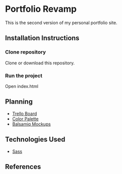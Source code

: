 # Portfolio Revamp
This is the second version of my personal portfolio site.

## Installation Instructions

### Clone repository
Clone or download this repository.

### Run the project
Open index.html

## Planning
* [Trello Board](https://trello.com/b/Yg4flW3u/portfolio)
* [Color Palette](https://coolors.co/703053-8e5575-93b7be-2a2e38-ffffff)
* [Balsamiq Mockups](https://github.com/elisekain/portfolio-revamp/blob/master/planning/Portfolio.pdf)

## Technologies Used
* [Sass](http://sass-lang.com/)

## References